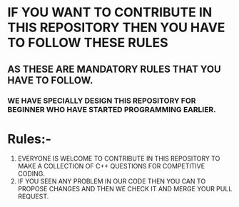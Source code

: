 # IF YOU WANT TO CONTRIBUTE IN THIS REPOSITORY THEN YOU HAVE TO FOLLOW THESE RULES                                             # 
## AS THESE ARE MANDATORY RULES THAT YOU HAVE TO FOLLOW.
### WE HAVE SPECIALLY DESIGN THIS REPOSITORY FOR BEGINNER WHO HAVE STARTED PROGRAMMING EARLIER.

# Rules:-
1. EVERYONE IS WELCOME TO CONTRIBUTE IN THIS REPOSITORY TO MAKE A COLLECTION OF C++ QUESTIONS FOR COMPETITIVE CODING.
2. IF YOU SEEN ANY PROBLEM IN OUR CODE THEN YOU CAN TO PROPOSE CHANGES AND THEN WE CHECK IT AND MERGE YOUR PULL REQUEST.
